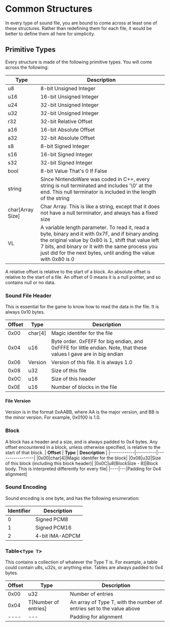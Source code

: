 # Common Structures
In every type of sound file, you are bound to come across at least one of these structures. Rather than redefining them for each file, it would be better to define them all here for simplicity.

## Primitive Types
Every structure is made of the following primitive types. You will come across the following:

| **Type** | **Description** |
|----------|-----------------|
|u8|8-bit Unsigned Integer|
|u16|16-bit Unsigned Integer|
|u24|32-bit Unsigned Integer|
|u32|32-bit Unsigned Integer|
|r32|32-bit Relative Offset|
|a16|16-bit Absolute Offset|
|a32|32-bit Absolute Offset|
|s8|8-bit Signed Integer|
|s16|16-bit Signed Integer|
|s32|32-bit Signed Integer|
|bool|8-bit Value That's 0 If False|
|string|Since NintendoWare was coded in C++, every string is null terminated and includes '\0' at the end. This null terminator is included in the length of the string|
|char[Array Size]|Char Array. This is like a string, except that it does not have a null terminator, and always has a fixed size|
|VL|A variable length parameter. To read it, read a byte, binary and it with 0x7F, and if binary anding the original value by 0x80 is 1, shift that value left 7 bits, and binary or it with the same process you just did for the next bytes, until anding the value with 0x80 is 0|

A relative offset is relative to the start of a block. An absolute offset is relative to the start of a file. An offset of 0 means it is a null pointer, and so contains null or no data.

### Sound File Header
This is essential for the game to know how to read the data in the file. It is always 0x10 bytes.

| **Offset** | **Type** | **Description** |
|------------|----------|-----------------|
|0x00|char[4]|Magic identifer for the file|
|0x04|u16|Byte order. 0xFEFF for big endian, and 0xFFFE for little endian. Note, that these values I gave are in big endian|
|0x06|Version|Version of this file. It is always 1.0|
|0x08|u32|Size of this file|
|0x0C|u16|Size of this header|
|0x0E|u16|Number of blocks in the file|

#### File Version
Version is in the format 0xAABB, where AA is the major version, and BB is the minor version. For example, 0x0100 is 1.0.

### Block
A block has a header and a size, and is always padded to 0x4 bytes. Any offset encountered in a block, unless otherwise specified, is relative to the start of that block.
| **Offset** | **Type** | **Description** |
|------------|----------|-----------------|
|0x00|char[4]|Magic identifer for the block|
|0x08|u32|Size of this block (including this block header)|
|0x0C|u8[BlockSize - 8]|Block body. This is interpreted differently for every file|
|----|---|Padding for 0x4 alignment|

### Sound Encoding
Sound encoding is one byte, and has the following enumeration:

| **Identifier** | **Description** |
|----------------|-----------------|
|0|Signed PCM8|
|1|Signed PCM16|
|2|4-bit IMA-ADPCM|

### Table<`Type T`>
This contains a collection of whatever the Type T is. For example, a table could contain u8s, u32s, or anything else. Tables are always padded to 0x4 bytes.

| **Offset** | **Type** | **Description** |
|------------|----------|-----------------|
|0x00|u32|Number of entries|
|0x04|T[Number of entries]|An array of Type T, with the number of entries set to the value above|
|----|---|Padding for alignment|